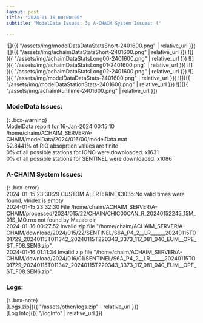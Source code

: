 ```yaml
---
layout: post
title: "2024-01-16 00:00:00"
subtitle: "ModelData Issues: 3; A-CHAIM System Issues: 4"

---
```


![]({{ "/assets/img/modelDataDataStatsShort-2401600.png" | relative_url }})
![]({{ "/assets/img/achaimDataStatsShort-2401600.png" | relative_url }})
![]({{ "/assets/img/achaimDataStatsLong00-2401600.png" | relative_url }})
![]({{ "/assets/img/achaimDataStatsLong01-2401600.png" | relative_url }})
![]({{ "/assets/img/achaimDataStatsLong02-2401600.png" | relative_url }})
![]({{ "/assets/img/modelDataDataStats-2401600.png" | relative_url }})
![]({{ "/assets/img/modelDataStationStats-2401600.png" | relative_url }})
![]({{ "/assets/img/achaimRunTime-2401600.png" | relative_url }})


### ModelData Issues:  
  
{: .box-warning}  
 ModelData report for 16-Jan-2024 00:15:10   
 /home/chaim/ACHAIM_SERVER/A-CHAIM/modelData/2024/016/00/modelData.mat   
 52.8441% of RIO absoprtion values are finite   
 0% of all possible stations for IONO were downloaded. x1631   
 0% of all possible stations for SENTINEL were downloaded. x1086   
  
### A-CHAIM System Issues:  
  
{: .box-error}  
2024-01-15 23:30:29 CUSTOM ALERT: RINEX303o:No valid times were found, vIndex is empty  
2024-01-15 23:32:30 File /home/chaim/ACHAIM_SERVER/A-CHAIM/processed/2024/015/22/CHAIN/CHIC00CAN_R_20240152245_15M_01S_MO.rnx not found by Matlab dir  
2024-01-16 00:27:52 Invalid zip file "/home/chaim/ACHAIM_SERVER/A-CHAIM/download/2024/015/22/SENTINEL/S6A_P4_2__LR______20240115T001729_20240115T011342_20240115T220343_3373_117_081_040_EUM__OPE_ST_F08.SEN6.zip".  
2024-01-16 01:11:34 Invalid zip file "/home/chaim/ACHAIM_SERVER/A-CHAIM/download/2024/016/01/SENTINEL/S6A_P4_2__LR______20240115T001729_20240115T011342_20240115T220343_3373_117_081_040_EUM__OPE_ST_F08.SEN6.zip".  

### Logs:  
  
{: .box-note}  
[Logs.zip]({{ "/assets/other/logs.zip" | relative_url }})  
[Log Info]({{ "/logInfo" | relative_url }})  
